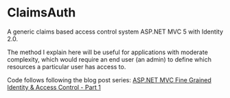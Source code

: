 # ClaimsAuth
A generic claims based access control system ASP.NET MVC 5 with Identity 2.0.

The method I explain here will be useful for applications with moderate complexity, which would require an end user (an admin) to define which resources a particular user has access to. 

Code follows following the blog post series: [ASP.NET MVC Fine Grained Identity & Access Control - Part 1](http://blog.dinklabs.com/2015/11/mvc-fine-grained-identity-access-control-1.html) 
